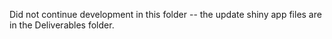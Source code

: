 Did not continue development in this folder -- the update shiny app files are in the Deliverables folder.
